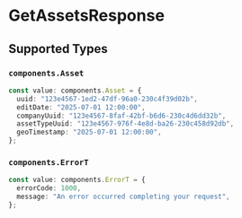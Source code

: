 # GetAssetsResponse


## Supported Types

### `components.Asset`

```typescript
const value: components.Asset = {
  uuid: "123e4567-1ed2-47df-96a0-230c4f39d02b",
  editDate: "2025-07-01 12:00:00",
  companyUuid: "123e4567-8faf-42bf-b6d6-230c4d6dd32b",
  assetTypeUuid: "123e4567-976f-4e8d-ba26-230c458d92db",
  geoTimestamp: "2025-07-01 12:00:00",
};
```

### `components.ErrorT`

```typescript
const value: components.ErrorT = {
  errorCode: 1000,
  message: "An error occurred completing your request",
};
```


